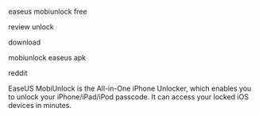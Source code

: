 easeus mobiunlock free

review unlock

download

mobiunlock easeus apk

reddit

EaseUS MobiUnlock is the All-in-One iPhone Unlocker, which enables you to unlock your iPhone/iPad/iPod passcode. It can access your locked iOS devices in minutes.
